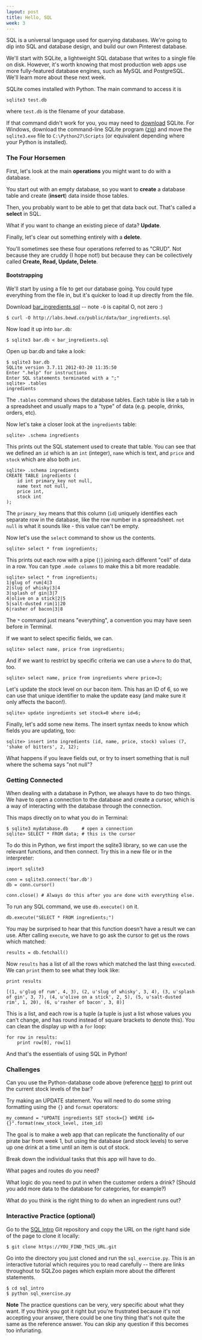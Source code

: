```yaml
---
layout: post
title: Hello, SQL
week: 3
---
```


SQL is a universal language used for querying databases. We're going to dip into SQL and database design, and build our own Pinterest database.

We'll start with SQLite, a lightweight SQL database that writes to a single file on disk. However, it's worth knowing that most production web apps use more fully-featured database engines, such as MySQL and PostgreSQL. We'll learn more about these next week.

SQLite comes installed with Python. The main command to access it is

```
sqlite3 test.db
```

where `test.db` is the filename of your database.

If that command didn't work for you, you may need to [download](https://www.sqlite.org/download.html) SQLite. For Windows, download the command-line SQLite program ([zip](http://www.sqlite.org/2014/sqlite-shell-win32-x86-3080701.zip)) and move the `sqlite3.exe` file to `C:\Python27\Scripts` (or equivalent depending where your Python is installed).

### The Four Horsemen

First, let's look at the main **operations** you might want to do with a database.

You start out with an empty database, so you want to **create** a database table and create (**insert**) data inside those tables.

Then, you probably want to be able to get that data back out. That's called a **select** in SQL.

What if you want to change an existing piece of data? **Update**.

Finally, let's clear out something entirely with a **delete**.

You'll sometimes see these four operations referred to as "CRUD". Not because they are cruddy (I hope not!) but because they can be collectively called **Create, Read, Update, Delete**.

#### Bootstrapping

We'll start by using a file to get our database going. You could type everything from the file in, but it's quicker to load it up directly from the file.

Download [bar_ingredients.sql](/public/data/bar_ingredients.sql) -- note `-O` is capital O, not zero :)

```
$ curl -O http://labs.bewd.co/public/data/bar_ingredients.sql
```

Now load it up into `bar.db`:

```
$ sqlite3 bar.db < bar_ingredients.sql
```

Open up bar.db and take a look:

```
$ sqlite3 bar.db
SQLite version 3.7.11 2012-03-20 11:35:50
Enter ".help" for instructions
Enter SQL statements terminated with a ";"
sqlite> .tables
ingredients
```

The `.tables` command shows the database tables. Each table is like a tab in a spreadsheet and usually maps to a "type" of data (e.g. people, drinks, orders, etc).

Now let's take a closer look at the `ingredients` table:

```
sqlite> .schema ingredients
```

This prints out the SQL statement used to create that table. You can see that we defined an `id` which is an `int` (integer), `name` which is text, and `price` and `stock` which are also both `int`.

```
sqlite> .schema ingredients
CREATE TABLE ingredients (
    id int primary_key not null,
    name text not null,
    price int,
    stock int
);
```

The `primary_key` means that this column (`id`) uniquely identifies each separate row in the database, like the row number in a spreadsheet. `not null` is what it sounds like - this value can't be empty.

Now let's use the `select` command to show us the contents.

```
sqlite> select * from ingredients;
```

This prints out each row with a pipe (`|`) joining each different "cell" of data in a row. You can type `.mode columns` to make this a bit more readable.

```
sqlite> select * from ingredients;
1|glug of rum|4|3
2|slug of whisky|3|4
3|splash of gin|3|7
4|olive on a stick|2|5
5|salt-dusted rim|1|20
6|rasher of bacon|3|8
```

The `*` command just means "everything", a convention you may have seen before in Terminal.

If we want to select specific fields, we can.

```
sqlite> select name, price from ingredients;
```

And if we want to restrict by specific criteria we can use a `where` to do that, too.

```
sqlite> select name, price from ingredients where price=3;
```

Let's update the stock level on our bacon item. This has an ID of 6, so we can use that unique identifier to make the update easy (and make sure it only affects the bacon!).

```
sqlite> update ingredients set stock=0 where id=6;
```

Finally, let's add some new items. The insert syntax needs to know which fields you are updating, too:

```
sqlite> insert into ingredients (id, name, price, stock) values (7, 'shake of bitters', 2, 12);
```

What happens if you leave fields out, or try to insert something that is null where the schema says "not null"?

### Getting Connected

When dealing with a database in Python, we always have to do two things. We have to open a connection to the database and create a cursor, which is a way of interacting with the database through the connection.

This maps directly on to what you do in Terminal:

```
$ sqlite3 mydatabase.db     # open a connection
sqlite> SELECT * FROM data; # this is the cursor
```

To do this in Python, we first import the sqlite3 library, so we can use the relevant functions, and then connect. Try this in a new file or in the interpreter:

```
import sqlite3

conn = sqlite3.connect('bar.db')
db = conn.cursor()

conn.close() # Always do this after you are done with everything else.
```

To run any SQL command, we use `db.execute()` on it.

```
db.execute("SELECT * FROM ingredients;")
```
You may be surprised to hear that this function doesn't have a result we can use. After calling `execute`, we have to go ask the cursor to get us the rows which matched:

```
results = db.fetchall()
```
Now `results` has a list of all the rows which matched the last thing `execute`d. We can `print` them to see what they look like:

```
print results

[(1, u'glug of rum', 4, 3), (2, u'slug of whisky', 3, 4), (3, u'splash of gin', 3, 7), (4, u'olive on a stick', 2, 5), (5, u'salt-dusted rim', 1, 20), (6, u'rasher of bacon', 3, 8)]
```

This is a list, and each row is a tuple (a tuple is just a list whose values you can't change, and has round instead of square brackets to denote this). You can clean the display up with a `for` loop:

```
for row in results:
    print row[0], row[1]
```

And that's the essentials of using SQL in Python!

### Challenges

Can you use the Python-database code above (reference [here](https://github.com/jennielees/pirates/blob/master/barrr.py)) to print out the current stock levels of the bar?

Try making an UPDATE statement. You will need to do some string formatting using the `{}` and `format` operators:

```
my_command = "UPDATE ingredients SET stock={} WHERE id={}".format(new_stock_level, item_id)
```

The goal is to make a web app that can replicate the functionality of our pirate bar from week 1, but using the database (and stock levels) to serve up one drink at a time until an item is out of stock. 

Break down the individual tasks that this app will have to do. 

What pages and routes do you need?

What logic do you need to put in when the customer orders a drink? (Should you add more data to the database for categories, for example?)

What do you think is the right thing to do when an ingredient runs out?

### Interactive Practice (optional)

Go to the [SQL Intro](https://github.com/hackbrightacademy/sql_intro) Git repository and copy the URL on the right hand side of the page to clone it locally:

```
$ git clone https://YOU_FIND_THIS_URL.git
```

Go into the directory you just cloned and run the `sql_exercise.py`. This is an interactive tutorial which requires you to read carefully -- there are links throughout to SQLZoo pages which explain more about the different statements.

```
$ cd sql_intro
$ python sql_exercise.py
```

**Note** The practice questions can be very, very specific about what they want. If you think you got it right but you're frustrated because it's not accepting your answer, there could be one tiny thing that's not quite the same as the reference answer. You can skip any question if this becomes too infuriating.